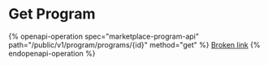 # Get Program

{% openapi-operation spec="marketplace-program-api" path="/public/v1/program/programs/{id}" method="get" %}
[Broken link](broken-reference)
{% endopenapi-operation %}

